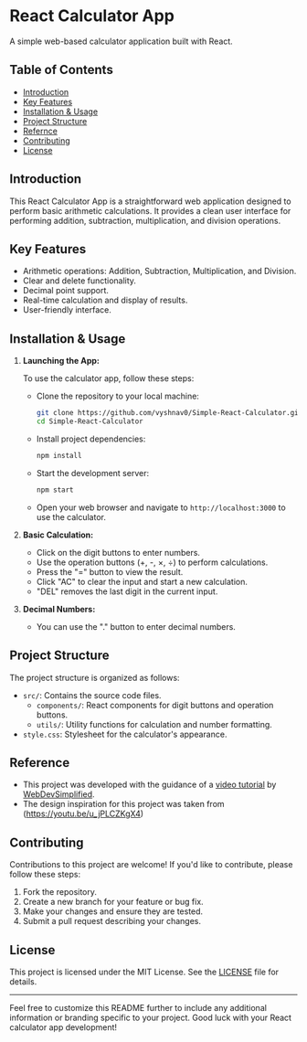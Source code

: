 # React Calculator App

A simple web-based calculator application built with React.

## Table of Contents

- [Introduction](#introduction)
- [Key Features](#key-features)
- [Installation & Usage](#installation--usage)
- [Project Structure](#project-structure)
- [Refernce](#reference)
- [Contributing](#contributing)
- [License](#license)

## Introduction

This React Calculator App is a straightforward web application designed to perform basic arithmetic calculations. It provides a clean user interface for performing addition, subtraction, multiplication, and division operations.

## Key Features

- Arithmetic operations: Addition, Subtraction, Multiplication, and Division.
- Clear and delete functionality.
- Decimal point support.
- Real-time calculation and display of results.
- User-friendly interface.

## Installation & Usage 

1. **Launching the App:**

   To use the calculator app, follow these steps:

   - Clone the repository to your local machine:

     ```bash
     git clone https://github.com/vyshnav0/Simple-React-Calculator.git
     cd Simple-React-Calculator
     ```

   - Install project dependencies:

     ```bash
     npm install
     ```

   - Start the development server:

     ```bash
     npm start
     ```

   - Open your web browser and navigate to `http://localhost:3000` to use the calculator.

2. **Basic Calculation:**

   - Click on the digit buttons to enter numbers.
   - Use the operation buttons (+, -, ×, ÷) to perform calculations.
   - Press the "=" button to view the result.
   - Click "AC" to clear the input and start a new calculation.
   - "DEL" removes the last digit in the current input.

3. **Decimal Numbers:**

   - You can use the "." button to enter decimal numbers.

## Project Structure

The project structure is organized as follows:

- `src/`: Contains the source code files.
  - `components/`: React components for digit buttons and operation buttons.
  - `utils/`: Utility functions for calculation and number formatting.
- `style.css`: Stylesheet for the calculator's appearance.

## Reference

- This project was developed with the guidance of a [video tutorial](https://youtu.be/DgRrrOt0Vr8) by [WebDevSimplified](https://www.youtube.com/@WebDevSimplified).
- The design inspiration for this project was taken from (https://youtu.be/u_jPLCZKgX4)


## Contributing

Contributions to this project are welcome! If you'd like to contribute, please follow these steps:

1. Fork the repository.
2. Create a new branch for your feature or bug fix.
3. Make your changes and ensure they are tested.
4. Submit a pull request describing your changes.

## License

This project is licensed under the MIT License. See the [LICENSE](LICENSE) file for details.

---

Feel free to customize this README further to include any additional information or branding specific to your project. Good luck with your React calculator app development!
